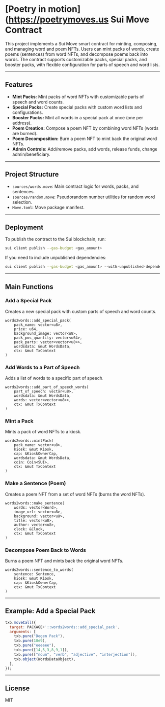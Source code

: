 # [Poetry in motion](https://poetrymoves.us Sui Move Contract

This project implements a Sui Move smart contract for minting, composing, and managing word and poem NFTs. Users can mint packs of words, create poems (sentences) from word NFTs, and decompose poems back into words. The contract supports customizable packs, special packs, and booster packs, with flexible configuration for parts of speech and word lists.

---

## Features

- **Mint Packs:** Mint packs of word NFTs with customizable parts of speech and word counts.
- **Special Packs:** Create special packs with custom word lists and configurations.
- **Booster Packs:** Mint all words in a special pack at once (one per address).
- **Poem Creation:** Compose a poem NFT by combining word NFTs (words are burned).
- **Poem Decomposition:** Burn a poem NFT to mint back the original word NFTs.
- **Admin Controls:** Add/remove packs, add words, release funds, change admin/beneficiary.

---

## Project Structure

- `sources/words.move`: Main contract logic for words, packs, and sentences.
- `sources/random.move`: Pseudorandom number utilities for random word selection.
- `Move.toml`: Move package manifest.

---

## Deployment

To publish the contract to the Sui blockchain, run:

```sh
sui client publish --gas-budget <gas_amount>
```

If you need to include unpublished dependencies:

```sh
sui client publish --gas-budget <gas_amount> --with-unpublished-dependencies --skip-dependency-verification
```

---

## Main Functions

### Add a Special Pack

Creates a new special pack with custom parts of speech and word counts.

```move
words2words::add_special_pack(
    pack_name: vector<u8>,
    price: u64,
    background_image: vector<u8>,
    pack_pos_quantity: vector<u64>,
    pack_parts: vector<vector<u8>>,
    wordsdata: &mut WordsData,
    ctx: &mut TxContext
)
```

### Add Words to a Part of Speech

Adds a list of words to a specific part of speech.

```move
words2words::add_part_of_speech_words(
    part_of_speech: vector<u8>,
    wordsdata: &mut WordsData,
    words: vector<vector<u8>>,
    ctx: &mut TxContext
)
```

### Mint a Pack

Mints a pack of word NFTs to a kiosk.

```move
words2words::mintPack(
    pack_name: vector<u8>,
    kiosk: &mut Kiosk,
    cap: &KioskOwnerCap,
    wordsdata: &mut WordsData,
    coin: Coin<SUI>,
    ctx: &mut TxContext
)
```

### Make a Sentence (Poem)

Creates a poem NFT from a set of word NFTs (burns the word NFTs).

```move
words2words::make_sentence(
    words: vector<Word>,
    image_url: vector<u8>,
    background: vector<u8>,
    title: vector<u8>,
    author: vector<u8>,
    clock: &Clock,
    ctx: &mut TxContext
)
```

### Decompose Poem Back to Words

Burns a poem NFT and mints back the original word NFTs.

```move
words2words::sentence_to_words(
    sentence: Sentence,
    kiosk: &mut Kiosk,
    cap: &KioskOwnerCap,
    ctx: &mut TxContext
)
```

---

## Example: Add a Special Pack

```js
txb.moveCall({
  target: PACKAGE+'::words2words::add_special_pack',
  arguments: [
    txb.pure("Degen Pack"),
    txb.pure(10e9),
    txb.pure("eeeeee"),
    txb.pure([14,5,3,8,9,1]),
    txb.pure(["noun", "verb", "adjective", "interjection"]),
    txb.object(WordsDataObject),
  ],
});
```

---

## License

MIT